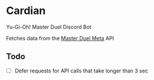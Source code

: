 # Cardian

Yu-Gi-Oh! Master Duel Discord Bot

Fetches data from the [Master Duel Meta](https://masterduelmeta.com/) API

## Todo

- [ ] Defer requests for API calls that take longer than 3 sec